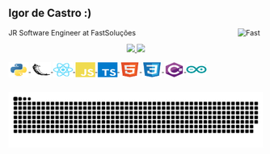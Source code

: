 ## Igor de Castro :)
<div>
   
  JR Software Engineer at FastSoluções 
  <img align="right" style="width:50px" alt="Fast" src="https://www.fastsolucoes.com.br/pt/assets/images/FAST-LOGO-33.svg">
   <br>
</div>
<div align="center">
  <a href="https://www.linkedin.com/in/igor-de-castro-461332208/">
  <img height="180em" src="https://github-readme-stats.vercel.app/api?username=igor-kaligor&show_icons=true&theme=github_dark&include_all_commits=true&count_private=true"/>
  <img height="180em" src="https://github-readme-stats.vercel.app/api/top-langs/?username=igor-kaligor&layout=compact&langs_count=7&theme=github_dark"/>
</div>
<div style="display: inline_block"><br>
<img align="center" alt="Igor-Python" height="30" width="40" src="https://raw.githubusercontent.com/devicons/devicon/master/icons/python/python-original.svg">
<img align="center" alt="Igor-Flask" height="30" width="40" src="https://github.com/devicons/devicon/blob/master/icons/flask/flask-original.svg"
<img align="center" alt="Igor-Dajngo" height="30" width="40" src="https://github.com/devicons/devicon/blob/master/icons/django/django-plain.svg"
<img align="center" alt="Igor-Java" height="30" width="40" src="https://github.com/devicons/devicon/blob/master/icons/java/java-original-wordmark.svg">
<img align="center" alt="Igor-React" height="30" width="40" src="https://raw.githubusercontent.com/devicons/devicon/master/icons/react/react-original.svg">
  <img align="center" alt="Igor-Js" height="30" width="40" src="https://raw.githubusercontent.com/devicons/devicon/master/icons/javascript/javascript-plain.svg">
  <img align="center" alt="Igor-Ts" height="30" width="40" src="https://raw.githubusercontent.com/devicons/devicon/master/icons/typescript/typescript-plain.svg">
  <img align="center" alt="Igor-HTML" height="30" width="40" src="https://raw.githubusercontent.com/devicons/devicon/master/icons/html5/html5-original.svg">
  <img align="center" alt="Igor-CSS" height="30" width="40" src="https://raw.githubusercontent.com/devicons/devicon/master/icons/css3/css3-original.svg">
  <img align="center" alt="Igor-Csharp" height="30" width="40" src="https://raw.githubusercontent.com/devicons/devicon/master/icons/csharp/csharp-original.svg">
   <img align="center" alt="Igor-Arduino" height="30" width="40" src="https://github.com/devicons/devicon/blob/master/icons/arduino/arduino-original.svg">
</div>

  ##
 
<div> 
  
  
  ![Snake animation](https://github.com/igor-kaligor/igor-kaligor/blob/output/github-contribution-grid-snake.svg)
</div>
